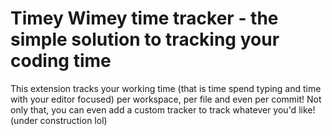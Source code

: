 # Timey Wimey time tracker - the simple solution to tracking your coding time

This extension tracks your working time (that is time spend typing and time with your editor focused) per workspace, per file and even per commit! Not only that, you can even add a custom tracker to track whatever you'd like! (under construction lol)

